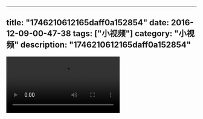 
---
title: "1746210612165daff0a152854"
date: 2016-12-09-00-47-38
tags: ["小视频"]
category: "小视频"
description: "1746210612165daff0a152854"
---
<video src="http://ohtsqip0g.bkt.clouddn.com/1746210612165daff0a152854.mp4" controls="controls"></video>
